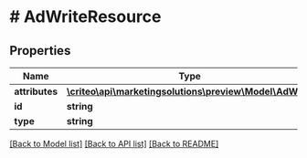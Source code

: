 # # AdWriteResource

## Properties

Name | Type | Description | Notes
------------ | ------------- | ------------- | -------------
**attributes** | [**\criteo\api\marketingsolutions\preview\Model\AdWrite**](AdWrite.md) |  | [optional]
**id** | **string** |  | [optional]
**type** | **string** |  | [optional]

[[Back to Model list]](../../README.md#models) [[Back to API list]](../../README.md#endpoints) [[Back to README]](../../README.md)
